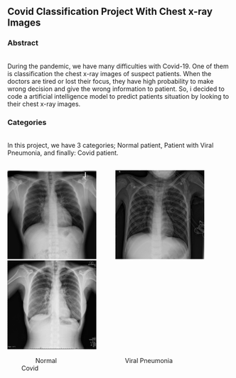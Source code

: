 <h2 style ="text-align": center; "markdown="1"> Covid Classification Project With Chest x-ray Images </h2>

<h3> Abstract </h3> <br>
During the pandemic, we have many difficulties with Covid-19. One of them is classification the chest x-ray images of suspect patients. When the doctors are tired or lost their focus, they have high probability to make wrong decision and give the wrong information to patient.
So, i decided to code a artificial intelligence model to predict patients situation by looking to their chest x-ray images.

<h3> Categories </h3> <br>
In this project, we have 3 categories; Normal patient, Patient with Viral Pneumonia, and finally: Covid patient. <br>
<br>
<p float="left">
  <img src="https://github.com/ozguraslank/Covid-Classification/blob/main/Normal-17.png" width="200" /> &nbsp &nbsp &nbsp &nbsp &nbsp
  <img src="https://github.com/ozguraslank/Covid-Classification/blob/main/Viral%20Pneumonia-31.png" width="200" />  &nbsp &nbsp &nbsp &nbsp &nbsp
  <img src="https://github.com/ozguraslank/Covid-Classification/blob/main/COVID-19.png" width="200" /> &nbsp &nbsp &nbsp &nbsp &nbsp
</p>
&nbsp &nbsp &nbsp &nbsp &nbsp &nbsp &nbsp &nbsp Normal &nbsp &nbsp &nbsp &nbsp &nbsp &nbsp &nbsp &nbsp &nbsp &nbsp &nbsp &nbsp &nbsp &nbsp &nbsp &nbsp &nbsp &nbsp &nbsp Viral Pneumonia &nbsp &nbsp &nbsp &nbsp &nbsp &nbsp &nbsp &nbsp &nbsp &nbsp &nbsp &nbsp &nbsp &nbsp &nbsp &nbsp &nbsp &nbsp &nbsp &nbsp  Covid

